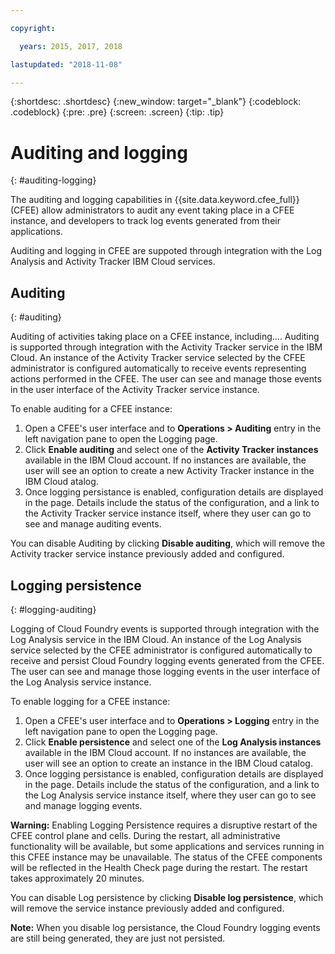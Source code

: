 ```yaml
---

copyright:

  years: 2015, 2017, 2018

lastupdated: "2018-11-08"

---
```


{:shortdesc: .shortdesc}
{:new_window: target="_blank"}
{:codeblock: .codeblock}
{:pre: .pre}
{:screen: .screen}
{:tip: .tip}

# Auditing and logging
{: #auditing-logging}

The auditing and logging capabilities in {{site.data.keyword.cfee_full}} (CFEE) allow administrators to audit any event taking place in a CFEE instance, and developers to track log events generated from their applications.

Auditing and logging in CFEE are suppoted through integration with the Log Analysis and Activity Tracker IBM Cloud services.

## Auditing
{: #auditing}

Auditing of activities taking place on a CFEE instance, including.... Auditing is supported through integration with the Activity Tracker service in the IBM Cloud. An instance of the Activity Tracker service selected by the CFEE administrator is configured automatically to receive events representing actions performed in the CFEE.  The user can see and manage those events in the user interface of the Activity Tracker service instance.

To enable auditing for a CFEE instance:

1. Open a CFEE's user interface and to **Operations > Auditing** entry in the left navigation pane to open the Logging page.
2. Click **Enable auditing** and select one of the **Activity Tracker instances** available in the IBM Cloud account.  If no instances are available, the user will see an option to create a new Activity Tracker instance in the IBM Cloud atalog.
3.  Once logging persistance is enabled, configuration details are displayed in the page. Details include the status of the configuration, and a link to the Activity Tracker service instance itself, where they user can go to see and manage auditing events.

You can disable Auditing by clicking **Disable auditing**, which will remove the Activity tracker service instance previously added and configured.

## Logging persistence
{: #logging-auditing}

Logging of Cloud Foundry events is supported through integration with the Log Analysis service in the IBM Cloud. An instance of the Log Analysis service selected by the CFEE administrator is configured automatically to receive and persist Cloud Foundry logging events generated from the CFEE.  The user can see and manage those logging events in the user interface of the Log Analysis service instance.

To enable logging for a CFEE instance:

1. Open a CFEE's user interface and to **Operations > Logging** entry in the left navigation pane to open the Logging page.
2. Click **Enable persistence** and select one of the **Log Analysis instances** available in the IBM Cloud account.  If no instances are available, the user will see an option to create an instance in the IBM Cloud catalog.
3. Once logging persistance is enabled, configuration details are displayed in the page. Details include the status of the configuration, and a link to the Log Analysis service instance itself, where they user can go to see and manage logging events.

**Warning:** Enabling Logging Persistence requires a disruptive restart of the CFEE control plane and cells.  During the restart, all administrative functionality will be available, but some applications and services running in this CFEE instance may be unavailable.  The status of the CFEE components will be reflected in the Health Check page during the restart.  The restart takes approximately 20 minutes.

You can disable Log persistence by clicking **Disable log persistence**, which will remove the service instance previously added and configured.

**Note:** When you disable log persistance, the Cloud Foundry logging events are still being generated, they are just not persisted.

